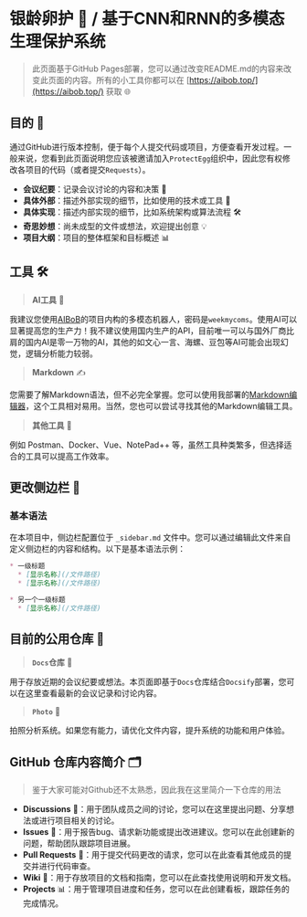 # 银龄卵护 🥚 / 基于CNN和RNN的多模态生理保护系统

> 此页面基于GitHub Pages部署，您可以通过改变README.md的内容来改变此页面的内容。所有的小工具你都可以在 [https://aibob.top/](https://aibob.top/) 获取 🌐

## 目的 🎯

通过GitHub进行版本控制，便于每个人提交代码或项目，方便查看开发过程。一般来说，您看到此页面说明您应该被邀请加入`ProtectEgg`组织中，因此您有权修改各项目的代码（或者提交`Requests`）。

- **会议纪要**：记录会议讨论的内容和决策 📝
- **具体外部**：描述外部实现的细节，比如使用的技术或工具 🔧
- **具体实现**：描述内部实现的细节，比如系统架构或算法流程 🛠️
- **奇思妙想**：尚未成型的文件或想法，欢迎提出创意 💡
- **项目大纲**：项目的整体框架和目标概述 📊

## 工具 🛠️

> **AI工具** 🤖

我建议您使用[AIBoB](https://chat.aibob.top)的项目内构的多模态机器人，密码是`weekmycoms`。使用AI可以显著提高您的生产力！我不建议使用国内生产的API，目前唯一可以与国外厂商比肩的国内AI是零一万物的AI，其他的如文心一言、海螺、豆包等AI可能会出现幻觉，逻辑分析能力较弱。

> **Markdown** ✍️

您需要了解Markdown语法，但不必完全掌握。您可以使用我部署的[Markdown编辑器](https://md.aibob.top/)，这个工具相对易用。当然，您也可以尝试寻找其他的Markdown编辑工具。

> **其他工具** 🧰

例如 Postman、Docker、Vue、NotePad++ 等，虽然工具种类繁多，但选择适合的工具可以提高工作效率。

## 更改侧边栏 🔄

### 基本语法

在本项目中，侧边栏配置位于 `_sidebar.md` 文件中。您可以通过编辑此文件来自定义侧边栏的内容和结构。以下是基本语法示例：

```markdown
* 一级标题
  * [显示名称](/文件路径)
  * [显示名称](/文件路径)

* 另一个一级标题
  * [显示名称](/文件路径)
```

## 目前的公用仓库 📂

> **`Docs`仓库** 📄

用于存放近期的会议纪要或想法。本页面即基于`Docs`仓库结合`Docsify`部署，您可以在这里查看最新的会议记录和讨论内容。

> **`Photo`** 📸

拍照分析系统。如果您有能力，请优化文件内容，提升系统的功能和用户体验。

## GitHub 仓库内容简介 🗂️

> 鉴于大家可能对Github还不太熟悉，因此我在这里简介一下仓库的用法

- **Discussions** 💬：用于团队成员之间的讨论，您可以在这里提出问题、分享想法或进行项目相关的讨论。
- **Issues** 🐛：用于报告bug、请求新功能或提出改进建议。您可以在此创建新的问题，帮助团队跟踪项目进展。
- **Pull Requests** 🔄：用于提交代码更改的请求，您可以在此查看其他成员的提交并进行代码审查。
- **Wiki** 📖：用于存放项目的文档和指南，您可以在此查找使用说明和开发文档。
- **Projects** 📊：用于管理项目进度和任务，您可以在此创建看板，跟踪任务的完成情况。
